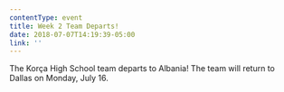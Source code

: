 ```yaml
---
contentType: event
title: Week 2 Team Departs!
date: 2018-07-07T14:19:39-05:00
link: ''
---
```

The Korça High School team departs to Albania! The team will return to Dallas on Monday, July 16.
